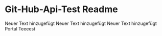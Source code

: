 # Git-Hub-Api-Test Readme

Neuer Text hinzugefügt
Neuer Text hinzugefügt
Neuer Text hinzugefügt
Portal Teeeest
